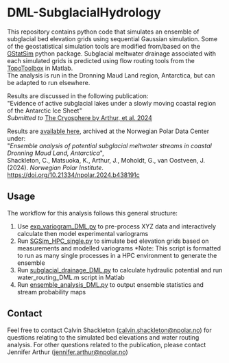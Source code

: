 # DML-SubglacialHydrology

This repository contains python code that simulates an ensemble of subglacial bed elevation grids using sequential Gaussian simulation. 
Some of the geostatistical simulation tools are modified from/based on the [GStatSim](https://github.com/GatorGlaciology/GStatSim) python package. 
Subglacial meltwater drainage associated with each simulated grids is predicted using flow routing tools from the [TopoToolbox](https://se.mathworks.com/matlabcentral/fileexchange/50124-topotoolbox) in Matlab.
<br> The analysis is run in the Dronning Maud Land region, Antarctica, but can be adapted to run elsewhere.

Results are discussed in the following publication:<br>
"Evidence of active subglacial lakes under a slowly moving coastal region of the Antarctic Ice Sheet" <br>
*Submitted to* [The Cryosphere by Arthur, et al. 2024](https://egusphere.copernicus.org/preprints/2024/egusphere-2024-1704/#discussion)

Results are [available here](https://doi.org/10.21334/npolar.2024.b438191c), archived at the Norwegian Polar Data Center under: <br>
"*Ensemble analysis of potential subglacial meltwater streams in coastal Dronning Maud Land, Antarctica*",<br>
Shackleton, C., Matsuoka, K., Arthur, J., Moholdt, G., van Oostveen, J. (2024). *Norwegian Polar Institute*.<br>
https://doi.org/10.21334/npolar.2024.b438191c

## Usage

The workflow for this analysis follows this general structure:

1. Use [exp_variogram_DML.py](/exp_variogram_DML.py) to pre-process XYZ data and interactively calculate then model experimental variograms
2. Run [SGSim_HPC_single.py](/SGSim_HPC_single.py) to simulate bed elevation grids based on measurements and modelled variograms
	*Note: This script is formatted to run as many single processes in a HPC environment to generate the ensemble
3. Run [subglacial_drainage_DML.py](/subglacial_drainage_DML.py) to calculate hydraulic potential and run water_routing_DML.m script in Matlab
4. Run [ensemble_analysis_DML.py](/subglacial_drainage_DML.py) to output ensemble statistics and stream probability maps

## Contact
Feel free to contact Calvin Shackleton (calvin.shackleton@npolar.no) for questions relating to the simulated bed elevations and water routing analysis.
For other questions related to the publication, please contact Jennifer Arthur (jennifer.arthur@npolar.no)
